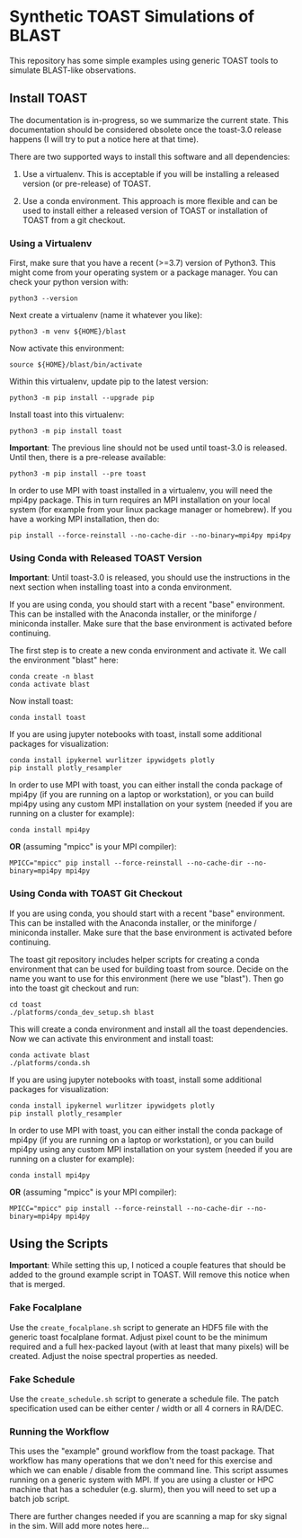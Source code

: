 # Synthetic TOAST Simulations of BLAST

This repository has some simple examples using generic TOAST tools to simulate
BLAST-like observations.

## Install TOAST

The documentation is in-progress, so we summarize the current state. This
documentation should be considered obsolete once the toast-3.0 release happens
(I will try to put a notice here at that time).

There are two supported ways to install this software and all dependencies:

1. Use a virtualenv. This is acceptable if you will be installing a released
version (or pre-release) of TOAST.

2. Use a conda environment. This approach is more flexible and can be used to
install either a released version of TOAST or installation of TOAST from a git
checkout.

### Using a Virtualenv

First, make sure that you have a recent (>=3.7) version of Python3. This might
come from your operating system or a package manager. You can check your python
version with:

    python3 --version

Next create a virtualenv (name it whatever you like):

    python3 -m venv ${HOME}/blast

Now activate this environment:

    source ${HOME}/blast/bin/activate

Within this virtualenv, update pip to the latest version:

    python3 -m pip install --upgrade pip

Install toast into this virtualenv:

    python3 -m pip install toast

**Important**: The previous line should not be used until toast-3.0 is
released. Until then, there is a pre-release available:

    python3 -m pip install --pre toast

In order to use MPI with toast installed in a virtualenv, you will need the
mpi4py package. This in turn requires an MPI installation on your local system
(for example from your linux package manager or homebrew). If you have a
working MPI installation, then do:

    pip install --force-reinstall --no-cache-dir --no-binary=mpi4py mpi4py

### Using Conda with Released TOAST Version

**Important**: Until toast-3.0 is released, you should use the instructions in
the next section when installing toast into a conda environment.

If you are using conda, you should start with a recent "base" environment. This
can be installed with the Anaconda installer, or the miniforge / miniconda
installer. Make sure that the base environment is activated before continuing.

The first step is to create a new conda environment and activate it. We call the
environment "blast" here:

    conda create -n blast
    conda activate blast

Now install toast:

    conda install toast

If you are using jupyter notebooks with toast, install some additional packages
for visualization:

    conda install ipykernel wurlitzer ipywidgets plotly
    pip install plotly_resampler

In order to use MPI with toast, you can either install the conda package of
mpi4py (if you are running on a laptop or workstation), or you can build mpi4py
using any custom MPI installation on your system (needed if you are running on
a cluster for example):

    conda install mpi4py

**OR** (assuming "mpicc" is your MPI compiler):

    MPICC="mpicc" pip install --force-reinstall --no-cache-dir --no-binary=mpi4py mpi4py

### Using Conda with TOAST Git Checkout

If you are using conda, you should start with a recent "base" environment. This
can be installed with the Anaconda installer, or the miniforge / miniconda
installer. Make sure that the base environment is activated before continuing.

The toast git repository includes helper scripts for creating a conda
environment that can be used for building toast from source. Decide on the name
you want to use for this environment (here we use "blast"). Then go into the
toast git checkout and run:

    cd toast
    ./platforms/conda_dev_setup.sh blast

This will create a conda environment and install all the toast dependencies.
Now we can activate this environment and install toast:

    conda activate blast
    ./platforms/conda.sh

If you are using jupyter notebooks with toast, install some additional packages
for visualization:

    conda install ipykernel wurlitzer ipywidgets plotly
    pip install plotly_resampler

In order to use MPI with toast, you can either install the conda package of
mpi4py (if you are running on a laptop or workstation), or you can build mpi4py
using any custom MPI installation on your system (needed if you are running on
a cluster for example):

    conda install mpi4py

**OR** (assuming "mpicc" is your MPI compiler):

    MPICC="mpicc" pip install --force-reinstall --no-cache-dir --no-binary=mpi4py mpi4py

## Using the Scripts

**Important**: While setting this up, I noticed a couple features that should
be added to the ground example script in TOAST. Will remove this notice when
that is merged.

### Fake Focalplane

Use the `create_focalplane.sh` script to generate an HDF5 file with the generic
toast focalplane format. Adjust pixel count to be the minimum required and a
full hex-packed layout (with at least that many pixels) will be created. Adjust
the noise spectral properties as needed.

### Fake Schedule

Use the `create_schedule.sh` script to generate a schedule file. The patch
specification used can be either center / width or all 4 corners in RA/DEC.

### Running the Workflow

This uses the "example" ground workflow from the toast package. That workflow
has many operations that we don't need for this exercise and which we can
enable / disable from the command line. This script assumes running on a
generic system with MPI. If you are using a cluster or HPC machine that has a
scheduler (e.g. slurm), then you will need to set up a batch job script.

There are further changes needed if you are scanning a map for sky signal in
the sim. Will add more notes here...
